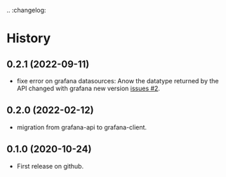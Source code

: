.. :changelog:

# History

## 0.2.1 (2022-09-11)
* fixe error on grafana datasources: Anow the datatype returned by the API changed with grafana new version [issues #2](issues/2).

## 0.2.0 (2022-02-12)
* migration from grafana-api to grafana-client.
  
## 0.1.0 (2020-10-24)

* First release on github.

